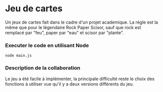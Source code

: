 # Jeu de cartes 

Un jeux de cartes fait dans le cadre d'un projet academique. La règle est la même que pour le légendaire Rock Paper Scisor, sauf que rock est remplacé par "feu", paper par "eau" et scisor par "plante".

### Executer le code en utilisant Node
``` 
node main.js
```

### Description de la collaboration

Le jeu a été facile à implémenter, la principale difficulté reste le choix des fonctions à utiliser vue qu'il y a deux versions différents du jeu.


